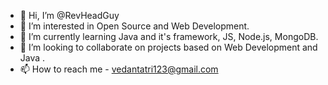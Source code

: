 - 👋 Hi, I’m @RevHeadGuy
- 👀 I’m interested in Open Source and Web Development.
- 🌱 I’m currently learning Java and it's framework, JS, Node.js, MongoDB.
- 💞️ I’m looking to collaborate on projects based on Web Development and Java .
- 📫 How to reach me - vedantatri123@gmail.com

<!---
RevHeadGuy/RevHeadGuy is a ✨ special ✨ repository because its `README.md` (this file) appears on your GitHub profile.
You can click the Preview link to take a look at your changes.
--->
